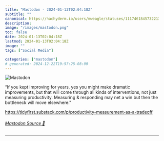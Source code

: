 ```yaml
---
title: "Mastodon - 2024-01-13T02:04:18Z"
subtitle: ""
canonical: https://hachyderm.io/users/mweagle/statuses/111746184573221347
description:
image: "/images/mastodon.png"
toc: false
date: 2024-01-13T02:04:18Z
lastmod: 2024-01-13T02:04:18Z
image: ""
tags: ["Social Media"]

categories: ["mastodon"]
# generated: 2024-12-22T19:57:25-08:00
---
```

![Mastodon](/images/mastodon.png)

<p>“If you kept improving for years, yes you might make dramatic improvements, but that will come through all kinds of interventions, not just measuring productivity. Measuring &amp; responding may net a win but then the bottleneck will move elsewhere.&quot;</p><p><a href="https://tidyfirst.substack.com/p/productivity-measurement-as-a-tradeoff" target="_blank" rel="nofollow noopener noreferrer" translate="no"><span class="invisible">https://</span><span class="ellipsis">tidyfirst.substack.com/p/produ</span><span class="invisible">ctivity-measurement-as-a-tradeoff</span></a></p>


###### [Mastodon Source 🐘](https://hachyderm.io/@mweagle/111746184573221347)

___
